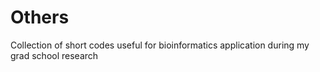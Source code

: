 # Others
Collection of short codes useful for bioinformatics application during my grad school research

